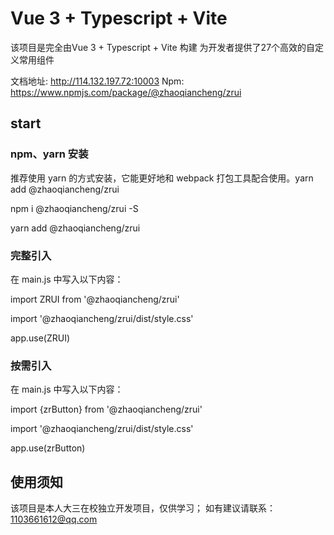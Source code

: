 # Vue 3 + Typescript + Vite

该项目是完全由Vue 3 + Typescript + Vite 构建 为开发者提供了27个高效的自定义常用组件

文档地址: http://114.132.197.72:10003
Npm: https://www.npmjs.com/package/@zhaoqiancheng/zrui

## start

### npm、yarn 安装
推荐使用 yarn 的方式安装，它能更好地和 webpack 打包工具配合使用。yarn add @zhaoqiancheng/zrui

npm i @zhaoqiancheng/zrui -S

yarn add @zhaoqiancheng/zrui

### 完整引入
在 main.js 中写入以下内容：

import ZRUI from '@zhaoqiancheng/zrui'

import '@zhaoqiancheng/zrui/dist/style.css'

app.use(ZRUI)

### 按需引入
在 main.js 中写入以下内容：

import {zrButton} from '@zhaoqiancheng/zrui'

import '@zhaoqiancheng/zrui/dist/style.css'

app.use(zrButton)
## 使用须知
该项目是本人大三在校独立开发项目，仅供学习；
如有建议请联系：1103661612@qq.com
